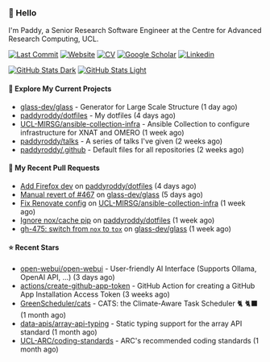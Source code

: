 ### 👋 Hello

I'm Paddy, a Senior Research Software Engineer at the Centre for Advanced
Research Computing, UCL.

[![Last Commit](https://img.shields.io/github/last-commit/paddyroddy/paddyroddy/main?label=updated)](https://github.com/paddyroddy)
[![Website](https://img.shields.io/badge/GitHub%20Pages-222?logo=githubpages&logoColor=fff&style=for-the-badge&style=flat)](https://paddyroddy.github.io)
[![CV](https://img.shields.io/badge/CV-PDF-pink.svg)](https://paddyroddy.github.io/cv)
[![Google Scholar](https://img.shields.io/badge/Google%20Scholar-4285F4?logo=googlescholar&logoColor=fff&style=for-the-badge&style=flat)](https://scholar.google.com/citations?user=OFigHUwAAAAJ)
[![Linkedin](https://img.shields.io/badge/LinkedIn-0A66C2?logo=linkedin&logoColor=fff&style=for-the-badge&style=flat)](https://www.linkedin.com/in/patrickjamesroddy)

[![GitHub Stats Dark](https://github-readme-stats-paddyroddy.vercel.app/api?username=paddyroddy&disable_animations=true&hide_border=true&hide_title=true&include_all_commits=true&rank_icon=github&show=prs_merged,reviews&show_icons=true&theme=tokyonight)](https://github.com/paddyroddy/paddyroddy#gh-dark-mode-only)
[![GitHub Stats Light](https://github-readme-stats-paddyroddy.vercel.app/api?username=paddyroddy&disable_animations=true&hide_border=true&hide_title=true&include_all_commits=true&rank_icon=github&show=prs_merged,reviews&show_icons=true&theme=default)](https://github.com/paddyroddy/paddyroddy#gh-light-mode-only)

#### 👷 Explore My Current Projects

- [glass-dev/glass](https://github.com/glass-dev/glass) - Generator for Large Scale Structure
  (1 day ago)
- [paddyroddy/dotfiles](https://github.com/paddyroddy/dotfiles) - My dotfiles
  (4 days ago)
- [UCL-MIRSG/ansible-collection-infra](https://github.com/UCL-MIRSG/ansible-collection-infra) - Ansible Collection to configure infrastructure for XNAT and OMERO
  (1 week ago)
- [paddyroddy/talks](https://github.com/paddyroddy/talks) - A series of talks I&#39;ve given
  (2 weeks ago)
- [paddyroddy/.github](https://github.com/paddyroddy/.github) - Default files for all repositories
  (2 weeks ago)

#### 🔨 My Recent Pull Requests

- [Add Firefox dev](https://github.com/paddyroddy/dotfiles/pull/38) on [paddyroddy/dotfiles](https://github.com/paddyroddy/dotfiles)
  (4 days ago)
- [Manual revert of #467](https://github.com/glass-dev/glass/pull/484) on [glass-dev/glass](https://github.com/glass-dev/glass)
  (5 days ago)
- [Fix Renovate config](https://github.com/UCL-MIRSG/ansible-collection-infra/pull/161) on [UCL-MIRSG/ansible-collection-infra](https://github.com/UCL-MIRSG/ansible-collection-infra)
  (1 week ago)
- [Ignore nox/cache pip](https://github.com/paddyroddy/dotfiles/pull/37) on [paddyroddy/dotfiles](https://github.com/paddyroddy/dotfiles)
  (1 week ago)
- [gh-475: switch from `nox` to `tox`](https://github.com/glass-dev/glass/pull/476) on [glass-dev/glass](https://github.com/glass-dev/glass)
  (1 week ago)

#### ⭐ Recent Stars

- [open-webui/open-webui](https://github.com/open-webui/open-webui) - User-friendly AI Interface (Supports Ollama, OpenAI API, ...)
  (3 days ago)
- [actions/create-github-app-token](https://github.com/actions/create-github-app-token) - GitHub Action for creating a GitHub App Installation Access Token
  (3 weeks ago)
- [GreenScheduler/cats](https://github.com/GreenScheduler/cats) - CATS: the Climate-Aware Task Scheduler 🐈 🐈‍⬛
  (1 month ago)
- [data-apis/array-api-typing](https://github.com/data-apis/array-api-typing) - Static typing support for the array API standard
  (1 month ago)
- [UCL-ARC/coding-standards](https://github.com/UCL-ARC/coding-standards) - ARC&#39;s recommended coding standards
  (1 month ago)

